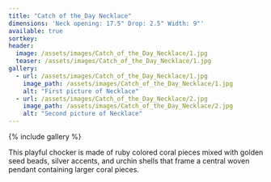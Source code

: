```yaml
---
title: "Catch of the_Day Necklace"
dimensions: 'Neck opening: 17.5" Drop: 2.5" Width: 9"'
available: true
sortkey: 
header:
  image: /assets/images/Catch_of_the_Day_Necklace/1.jpg
  teaser: /assets/images/Catch_of_the_Day_Necklace/1.jpg
gallery:
  - url: /assets/images/Catch_of_the_Day_Necklace/1.jpg
    image_path: /assets/images/Catch_of_the_Day_Necklace/1.jpg
    alt: "First picture of Necklace"
  - url: /assets/images/Catch_of_the_Day_Necklace/2.jpg
    image_path: /assets/images/Catch_of_the_Day_Necklace/2.jpg
    alt: "Second picture of Necklace"
---
```



{% include gallery %}


This playful chocker is made of ruby colored coral pieces mixed with golden seed beads, silver accents, and urchin shells that frame a central woven pendant containing larger coral pieces.